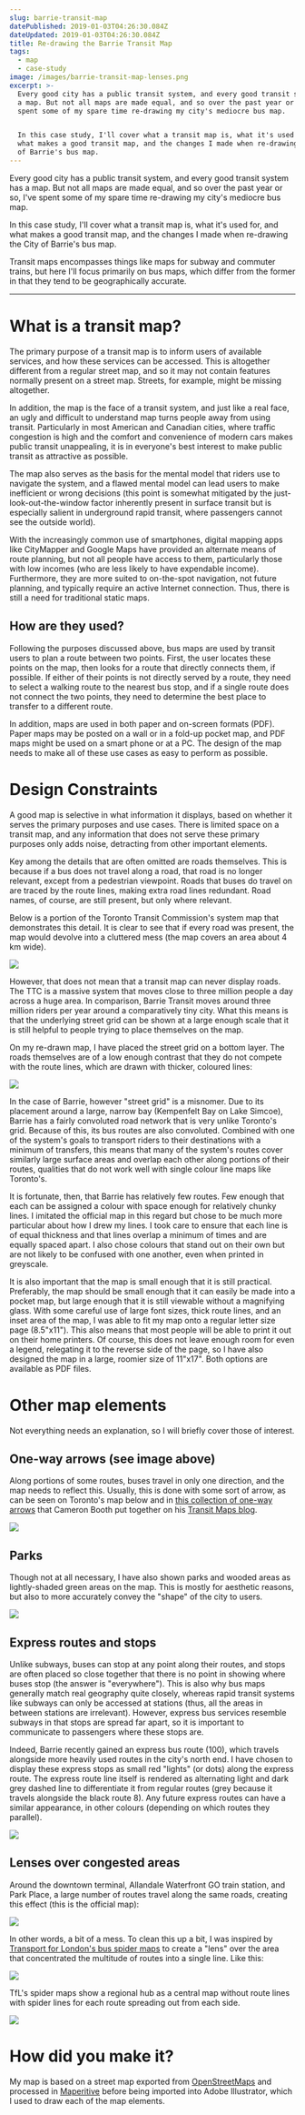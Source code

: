 ```yaml
---
slug: barrie-transit-map
datePublished: 2019-01-03T04:26:30.084Z
dateUpdated: 2019-01-03T04:26:30.084Z
title: Re-drawing the Barrie Transit Map
tags:
  - map
  - case-study
image: /images/barrie-transit-map-lenses.png
excerpt: >-
  Every good city has a public transit system, and every good transit system has
  a map. But not all maps are made equal, and so over the past year or so, I've
  spent some of my spare time re-drawing my city's mediocre bus map.


  In this case study, I'll cover what a transit map is, what it's used for, and
  what makes a good transit map, and the changes I made when re-drawing the City
  of Barrie's bus map.
---
```


Every good city has a public transit system, and every good transit system has a map. But not all maps are made equal, and so over the past year or so, I've spent some of my spare time re-drawing my city's mediocre bus map.

In this case study, I'll cover what a transit map is, what it's used for, and what makes a good transit map, and the changes I made when re-drawing the City of Barrie's bus map.

Transit maps encompasses things like maps for subway and commuter trains, but here I'll focus primarily on bus maps, which differ from the former in that they tend to be geographically accurate.

--------------------------------------------------------------------------------

# What is a transit map?

The primary purpose of a transit map is to inform users of available services, and how these services can be accessed. This is altogether different from a regular street map, and so it may not contain features normally present on a street map. Streets, for example, might be missing altogether.

In addition, the map is the face of a transit system, and just like a real face, an ugly and difficult to understand map turns people away from using transit. Particularly in most American and Canadian cities, where traffic congestion is high and the comfort and convenience of modern cars makes public transit unappealing, it is in everyone's best interest to make public transit as attractive as possible.

The map also serves as the basis for the mental model that riders use to navigate the system, and a flawed mental model can lead users to make inefficient or wrong decisions (this point is somewhat mitigated by the just-look-out-the-window factor inherently present in surface transit but is especially salient in underground rapid transit, where passengers cannot see the outside world).

With the increasingly common use of smartphones, digital mapping apps like CityMapper and Google Maps have provided an alternate means of route planning, but not all people have access to them, particularly those with low incomes (who are less likely to have expendable income). Furthermore, they are more suited to on-the-spot navigation, not future planning, and typically require an active Internet connection. Thus, there is still a need for traditional static maps.

## How are they used?

Following the purposes discussed above, bus maps are used by transit users to plan a route between two points. First, the user locates these points on the map, then looks for a route that directly connects them, if possible. If either of their points is not directly served by a route, they need to select a walking route to the nearest bus stop, and if a single route does not connect the two points, they need to determine the best place to transfer to a different route.

In addition, maps are used in both paper and on-screen formats (PDF). Paper maps may be posted on a wall or in a fold-up pocket map, and PDF maps might be used on a smart phone or at a PC. The design of the map needs to make all of these use cases as easy to perform as possible.

# Design Constraints

A good map is selective in what information it displays, based on whether it serves the primary purposes and use cases. There is limited space on a transit map, and any information that does not serve these primary purposes only adds noise, detracting from other important elements.

Key among the details that are often omitted are roads themselves. This is because if a bus does not travel along a road, that road is no longer relevant, except from a pedestrian viewpoint. Roads that buses do travel on are traced by the route lines, making extra road lines redundant. Road names, of course, are still present, but only where relevant.

Below is a portion of the Toronto Transit Commission's system map that demonstrates this detail. It is clear to see that if every road was present, the map would devolve into a cluttered mess (the map covers an area about 4 km wide).

![](/images/ttc-1.png)

However, that does not mean that a transit map can never display roads. The TTC is a massive system that moves close to three million people a day across a huge area. In comparison, Barrie Transit moves around three million riders per year around a comparatively tiny city. What this means is that the underlying street grid can be shown at a large enough scale that it is still helpful to people trying to place themselves on the map.

On my re-drawn map, I have placed the street grid on a bottom layer. The roads themselves are of a low enough contrast that they do not compete with the route lines, which are drawn with thicker, coloured lines:

![](/images/example-1.png)

In the case of Barrie, however "street grid" is a misnomer. Due to its placement around a large, narrow bay (Kempenfelt Bay on Lake Simcoe), Barrie has a fairly convoluted road network that is very unlike Toronto's grid. Because of this, its bus routes are also convoluted. Combined with one of the system's goals to transport riders to their destinations with a minimum of transfers, this means that many of the system's routes cover similarly large surface areas and overlap each other along portions of their routes, qualities that do not work well with single colour line maps like Toronto's.

It is fortunate, then, that Barrie has relatively few routes. Few enough that each can be assigned a colour with space enough for relatively chunky lines. I imitated the official map in this regard but chose to be much more particular about how I drew my lines. I took care to ensure that each line is of equal thickness and that lines overlap a minimum of times and are equally spaced apart. I also chose colours that stand out on their own but are not likely to be confused with one another, even when printed in greyscale.

It is also important that the map is small enough that it is still practical. Preferably, the map should be small enough that it can easily be made into a pocket map, but large enough that it is still viewable without a magnifying glass. With some careful use of large font sizes, thick route lines, and an inset area of the map, I was able to fit my map onto a regular letter size page (8.5"x11"). This also means that most people will be able to print it out on their home printers. Of course, this does not leave enough room for even a legend, relegating it to the reverse side of the page, so I have also designed the map in a large, roomier size of 11"x17". Both options are available as PDF files.

# Other map elements

Not everything needs an explanation, so I will briefly cover those of interest.

## One-way arrows (see image above)

Along portions of some routes, buses travel in only one direction, and the map needs to reflect this. Usually, this is done with some sort of arrow, as can be seen on Toronto's map below and in [this collection of one-way arrows](http://transitmaps.tumblr.com/post/93730157560/one-way-arrows) that Cameron Booth put together on his [Transit Maps blog](http://www.transitmap.net/).

![](/images/ttc-2.png)

## Parks

Though not at all necessary, I have also shown parks and wooded areas as lightly-shaded green areas on the map. This is mostly for aesthetic reasons, but also to more accurately convey the "shape" of the city to users.

![](/images/example-2.png)

## Express routes and stops

Unlike subways, buses can stop at any point along their routes, and stops are often placed so close together that there is no point in showing where buses stop (the answer is "everywhere"). This is also why bus maps generally match real geography quite closely, whereas rapid transit systems like subways can only be accessed at stations (thus, all the areas in between stations are irrelevant). However, express bus services resemble subways in that stops are spread far apart, so it is important to communicate to passengers where these stops are.

Indeed, Barrie recently gained an express bus route (100), which travels alongside more heavily used routes in the city's north end. I have chosen to display these express stops as small red "lights" (or dots) along the express route. The express route line itself is rendered as alternating light and dark grey dashed line to differentiate it from regular routes (grey because it travels alongside the black route 8). Any future express routes can have a similar appearance, in other colours (depending on which routes they parallel).

![](/images/example-3.png)

## Lenses over congested areas

Around the downtown terminal, Allandale Waterfront GO train station, and Park Place, a large number of routes travel along the same roads, creating this effect (this is the official map):

![](/images/barrie-transit-1.png)

In other words, a bit of a mess. To clean this up a bit, I was inspired by [Transport for London's bus spider maps](https://tfl.gov.uk/maps_/bus-spider-maps) to create a "lens" over the area that concentrated the multitude of routes into a single line. Like this:

![](/images/example-4.png)

TfL's spider maps show a regional hub as a central map without route lines with spider lines for each route spreading out from each side.

![](/images/spider-map.png)

# How did you make it?

My map is based on a street map exported from [OpenStreetMaps](https://www.openstreetmap.org/#map=13/44.3748/-79.6832) and processed in [Maperitive](http://maperitive.net/) before being imported into Adobe Illustrator, which I used to draw each of the map elements.
